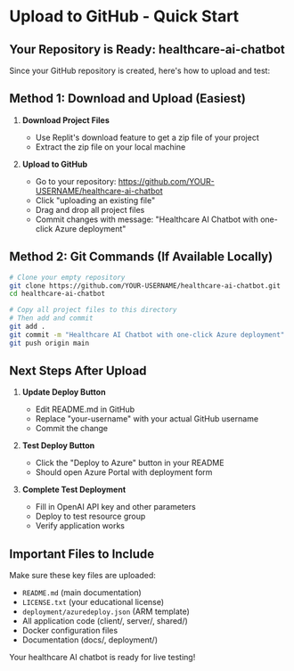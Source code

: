 # Upload to GitHub - Quick Start

## Your Repository is Ready: healthcare-ai-chatbot

Since your GitHub repository is created, here's how to upload and test:

## Method 1: Download and Upload (Easiest)

1. **Download Project Files**
   - Use Replit's download feature to get a zip file of your project
   - Extract the zip file on your local machine

2. **Upload to GitHub**
   - Go to your repository: https://github.com/YOUR-USERNAME/healthcare-ai-chatbot
   - Click "uploading an existing file"
   - Drag and drop all project files
   - Commit changes with message: "Healthcare AI Chatbot with one-click Azure deployment"

## Method 2: Git Commands (If Available Locally)

```bash
# Clone your empty repository
git clone https://github.com/YOUR-USERNAME/healthcare-ai-chatbot.git
cd healthcare-ai-chatbot

# Copy all project files to this directory
# Then add and commit
git add .
git commit -m "Healthcare AI Chatbot with one-click Azure deployment"
git push origin main
```

## Next Steps After Upload

1. **Update Deploy Button**
   - Edit README.md in GitHub
   - Replace "your-username" with your actual GitHub username
   - Commit the change

2. **Test Deploy Button**
   - Click the "Deploy to Azure" button in your README
   - Should open Azure Portal with deployment form

3. **Complete Test Deployment**
   - Fill in OpenAI API key and other parameters
   - Deploy to test resource group
   - Verify application works

## Important Files to Include

Make sure these key files are uploaded:
- `README.md` (main documentation)
- `LICENSE.txt` (your educational license)
- `deployment/azuredeploy.json` (ARM template)
- All application code (client/, server/, shared/)
- Docker configuration files
- Documentation (docs/, deployment/)

Your healthcare AI chatbot is ready for live testing!